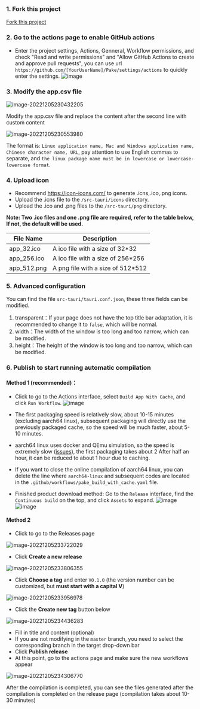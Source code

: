 ### 1. Fork this project

[Fork this project](https://github.com/tw93/Pake/fork)

### 2. Go to the actions page to enable GitHub actions
- Enter the project settings, Actions, Genneral, Workflow permissions, and check "Read and write permissions" and "Allow GitHub Actions to create and approve pull requests", you can use url `https://github.com/[YourUserName]/Pake/settings/actions` to quickly enter the settings.
![image](https://user-images.githubusercontent.com/28218658/211955296-b734f7bb-78e4-4cb4-9dc0-824850344e2b.png)

### 3. Modify the app.csv file

![image-20221205230432205](https://gw.alipayobjects.com/zos/k/pake/assets/image-20221205230432205.png)

Modify the app.csv file and replace the content after the second line with custom content

![image-20221205230553980](https://gw.alipayobjects.com/zos/k/pake/assets/image-20221205230553980.png)

The format is: `Linux application name, Mac and Windows application name, Chinese character name, URL`, pay attention to use English commas to separate, and `the linux package name must be in lowercase or lowercase-lowercase format`.

### 4. Upload icon
- Recommend https://icon-icons.com/ to generate .icns,.ico,.png icons.
- Upload the .icns file to the `/src-tauri/icons` directory.
- Upload the .ico and .png files to the `/src-tauri/png` directory.

**Note: Two .ico files and one .png file are required, refer to the table below, If not, the default will be used.**

| File Name   | Description                        |
| ----------- | ---------------------------------- |
| app_32.ico  | A ico file with a size of 32\*32   |
| app_256.ico | A ico file with a size of 256\*256 |
| app_512.png | A png file with a size of 512\*512 |

### 5. Advanced configuration
You can find the file `src-tauri/tauri.conf.json`, these three fields can be modified.
1. transparent：If your page does not have the top title bar adaptation, it is recommended to change it to `false`, which will be normal.
2. width：The width of the window is too long and too narrow, which can be modified.
3. height：The height of the window is too long and too narrow, which can be modified.

### 6. Publish to start running automatic compilation

#### Method 1 (recommended)：
- Click to go to the Actions interface, select `Build App With Cache`, and click `Run Workflow`.
![image](https://user-images.githubusercontent.com/28218658/216823997-988be08c-8534-4c6d-9b95-103de7d6d2f0.png)

- The first packaging speed is relatively slow, about 10-15 minutes (excluding aarch64 linux), subsequent packaging will directly use the previously packaged cache, so the speed will be much faster, about 5-10 minutes.
- aarch64 linux uses docker and QEmu simulation, so the speed is extremely slow ([issues](https://github.com/uraimo/run-on-arch-action/issues/4)), the first packaging takes about 2 After half an hour, it can be reduced to about 1 hour due to caching.
- If you want to close the online compilation of aarch64 linux, you can delete the line where `aarch64-linux` and subsequent codes are located in the `.github/workflows/pake_build_with_cache.yaml` file.
- Finished product download method: Go to the `Release` interface, find the `Continuous build` on the top, and click `Assets` to expand.
![image](https://user-images.githubusercontent.com/28218658/216824612-c781dcac-9a32-482f-9b4f-c11e78c3f0ef.png)
![image](https://user-images.githubusercontent.com/28218658/216824660-c95f9e42-c86f-41ff-bea2-671b2f3f8787.png)

#### Method 2

- Click to go to the Releases page

![image-20221205233722029](https://cdn.fliggy.com/upic/rkxpzA.png)

- Click **Create a new release**

![image-20221205233806355](https://gw.alipayobjects.com/zos/k/pake/assets/image-20221205233806355.png)

- Click **Choose a tag** and enter `V0.1.0` (the version number can be customized, but **must start with a capital V**)

![image-20221205233956978](https://gw.alipayobjects.com/zos/k/pake/assets/image-20221205233956978.png)

- Click the **Create new tag** button below

![image-20221205234436283](https://gw.alipayobjects.com/zos/k/pake/assets/image-20221205234436283.png)

- Fill in title and content (optional)
- If you are not modifying in the `master` branch, you need to select the corresponding branch in the target drop-down bar
- Click **Publish release**
- At this point, go to the actions page and make sure the new workflows appear

![image-20221205234306770](https://gw.alipayobjects.com/zos/k/pake/assets/image-20221205234306770.png)

After the compilation is completed, you can see the files generated after the compilation is completed on the release page (compilation takes about 10-30 minutes)

